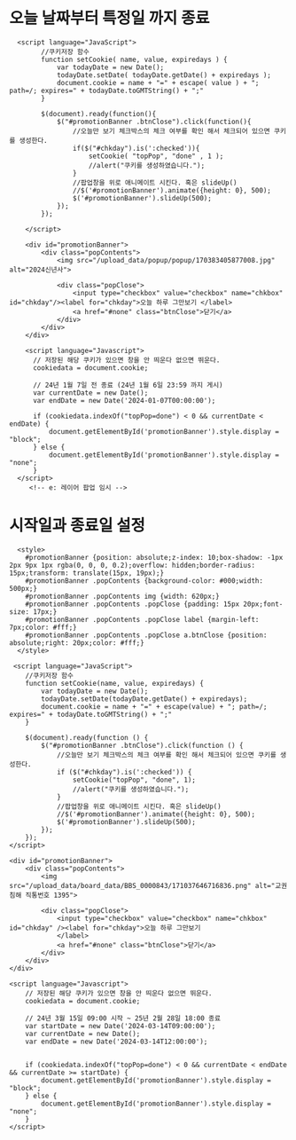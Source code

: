 # 오늘 날짜부터 특정일 까지 종료

      <script language="JavaScript">
      		//쿠키저장 함수
      		function setCookie( name, value, expiredays ) {
      			var todayDate = new Date();
      			todayDate.setDate( todayDate.getDate() + expiredays );
      			document.cookie = name + "=" + escape( value ) + "; path=/; expires=" + todayDate.toGMTString() + ";"
      		}
      
      		$(document).ready(function(){
      			$("#promotionBanner .btnClose").click(function(){
      				//오늘만 보기 체크박스의 체크 여부를 확인 해서 체크되어 있으면 쿠키를 생성한다.
      				if($("#chkday").is(':checked')){
      					setCookie( "topPop", "done" , 1 );
      					//alert("쿠키를 생성하였습니다.");
      				}
      				//팝업창을 위로 애니메이트 시킨다. 혹은 slideUp()
      				//$('#promotionBanner').animate({height: 0}, 500);
      				$('#promotionBanner').slideUp(500);
      			});
      		});
      
      	</script>
      
      	<div id="promotionBanner">
      		<div class="popContents">
      			<img src="/upload_data/popup/popup/170383405877008.jpg" alt="2024신년사">
      
      			<div class="popClose">
      				<input type="checkbox" value="checkbox" name="chkbox" id="chkday"/><label for="chkday">오늘 하루 그만보기 </label>
      				<a href="#none" class="btnClose">닫기</a>
      			</div>
      		</div>
      	</div>
      
      	<script language="Javascript">
          // 저장된 해당 쿠키가 있으면 창을 안 띄운다 없으면 뛰운다.
          cookiedata = document.cookie;
          
          // 24년 1월 7일 전 종료 (24년 1월 6일 23:59 까지 게시)
          var currentDate = new Date();
          var endDate = new Date('2024-01-07T00:00:00');
          
          if (cookiedata.indexOf("topPop=done") < 0 && currentDate < endDate) {
              document.getElementById('promotionBanner').style.display = "block";
          } else {
              document.getElementById('promotionBanner').style.display = "none";
          }
      </script>
      	 <!-- e: 레이어 팝업 임시 -->






# 시작일과 종료일 설정

      <style>
        #promotionBanner {position: absolute;z-index: 10;box-shadow: -1px 2px 9px 1px rgba(0, 0, 0, 0.2);overflow: hidden;border-radius: 15px;transform: translate(15px, 19px);}
        #promotionBanner .popContents {background-color: #000;width: 500px;}
        #promotionBanner .popContents img {width: 620px;}
        #promotionBanner .popContents .popClose {padding: 15px 20px;font-size: 17px;}
        #promotionBanner .popContents .popClose label {margin-left: 7px;color: #fff;}
        #promotionBanner .popContents .popClose a.btnClose {position: absolute;right: 20px;color: #fff;}
      </style>

     <script language="JavaScript">
        //쿠키저장 함수
        function setCookie(name, value, expiredays) {
            var todayDate = new Date();
            todayDate.setDate(todayDate.getDate() + expiredays);
            document.cookie = name + "=" + escape(value) + "; path=/; expires=" + todayDate.toGMTString() + ";"
        }

        $(document).ready(function () {
            $("#promotionBanner .btnClose").click(function () {
                //오늘만 보기 체크박스의 체크 여부를 확인 해서 체크되어 있으면 쿠키를 생성한다.
                if ($("#chkday").is(':checked')) {
                    setCookie("topPop", "done", 1);
                    //alert("쿠키를 생성하였습니다.");
                }
                //팝업창을 위로 애니메이트 시킨다. 혹은 slideUp()
                //$('#promotionBanner').animate({height: 0}, 500);
                $('#promotionBanner').slideUp(500);
            });
        });
    </script>

    <div id="promotionBanner">
        <div class="popContents">
            <img src="/upload_data/board_data/BBS_0000843/171037646716836.png" alt="교권침해 직통번호 1395">

            <div class="popClose">
                <input type="checkbox" value="checkbox" name="chkbox" id="chkday" /><label for="chkday">오늘 하루 그만보기
                </label>
                <a href="#none" class="btnClose">닫기</a>
            </div>
        </div>
    </div>

    <script language="Javascript">
        // 저장된 해당 쿠키가 있으면 창을 안 띄운다 없으면 뛰운다.
        cookiedata = document.cookie;

        // 24년 3월 15일 09:00 시작 ~ 25년 2월 28일 18:00 종료
        var startDate = new Date('2024-03-14T09:00:00');
        var currentDate = new Date();
        var endDate = new Date('2024-03-14T12:00:00');


        if (cookiedata.indexOf("topPop=done") < 0 && currentDate < endDate && currentDate >= startDate) {
            document.getElementById('promotionBanner').style.display = "block";
        } else {
            document.getElementById('promotionBanner').style.display = "none";
        }
    </script>
